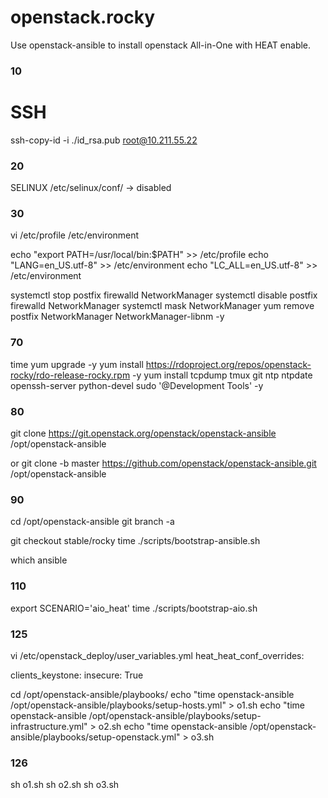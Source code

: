 # openstack.rocky

Use openstack-ansible to install openstack All-in-One with HEAT enable.

### 10
# SSH 
ssh-copy-id -i ./id_rsa.pub root@10.211.55.22

### 20
SELINUX
/etc/selinux/conf/  -> disabled

### 30
vi /etc/profile
/etc/environment

echo "export PATH=/usr/local/bin:$PATH" >> /etc/profile
echo "LANG=en_US.utf-8" >> /etc/environment
echo "LC_ALL=en_US.utf-8" >> /etc/environment

systemctl stop postfix firewalld NetworkManager
systemctl disable postfix firewalld NetworkManager
systemctl mask NetworkManager
yum remove postfix NetworkManager NetworkManager-libnm -y


### 70
time yum upgrade -y
yum install https://rdoproject.org/repos/openstack-rocky/rdo-release-rocky.rpm -y
yum install tcpdump tmux git ntp ntpdate openssh-server python-devel sudo '@Development Tools' -y

### 80
git clone https://git.openstack.org/openstack/openstack-ansible /opt/openstack-ansible

or
git clone -b master https://github.com/openstack/openstack-ansible.git /opt/openstack-ansible

### 90
cd /opt/openstack-ansible
git branch -a

git checkout stable/rocky
time ./scripts/bootstrap-ansible.sh

which ansible

### 110

export SCENARIO='aio_heat'
time ./scripts/bootstrap-aio.sh


### 125
vi /etc/openstack_deploy/user_variables.yml
heat_heat_conf_overrides:

 clients_keystone:
  insecure: True

cd /opt/openstack-ansible/playbooks/
echo "time openstack-ansible /opt/openstack-ansible/playbooks/setup-hosts.yml" > o1.sh
echo "time openstack-ansible /opt/openstack-ansible/playbooks/setup-infrastructure.yml" > o2.sh
echo "time openstack-ansible /opt/openstack-ansible/playbooks/setup-openstack.yml" > o3.sh


### 126

sh o1.sh
sh o2.sh
sh o3.sh

